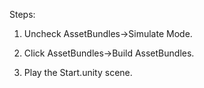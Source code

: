 Steps:
1. Uncheck AssetBundles->Simulate Mode.

2. Click AssetBundles->Build AssetBundles.

3. Play the Start.unity scene.
